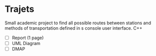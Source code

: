 # Trajets
Small academic project to find all possible routes between stations and methods of transportation defined in s console user interface. C++

- [ ] Report (1 page)
- [ ] UML Diagram
- [ ] DMAP
